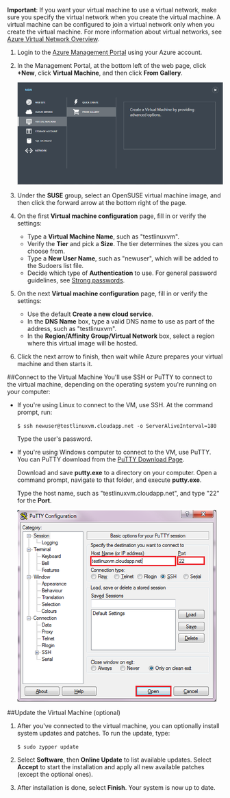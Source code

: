 <properties writer="kathydav" editor="tysonn" manager="timlt" /> 

**Important**: If you want your virtual machine to use a virtual network, make sure you specify the virtual network when you create the virtual machine. A virtual machine can be configured to join a virtual network only when you create the virtual machine. For more information about virtual networks, see [Azure Virtual Network Overview](http://go.microsoft.com/fwlink/p/?LinkID=294063).


1. Login to the [Azure Management Portal][AzurePreviewPortal] using your Azure account.

2. In the Management Portal, at the bottom left of the web page, click **+New**, click **Virtual Machine**, and then click **From Gallery**.

	![Create a New Virtual Machine][Image1]

3. Under the **SUSE** group, select an OpenSUSE virtual machine image, and then click the forward arrow at the bottom right of the page.


4. On the first **Virtual machine configuration** page, fill in or verify the settings:

	- Type a **Virtual Machine Name**, such as "testlinuxvm".
	- Verify the **Tier** and pick a **Size**. The tier determines the sizes you can choose from.
	- Type a **New User Name**, such as "newuser", which will be added to the Sudoers list file.
	- Decide which type of **Authentication** to use. For general password guidelines, see [Strong passwords](http://msdn.microsoft.com/library/ms161962.aspx).


5. On the next **Virtual machine configuration** page, fill in or verify the settings:
	- Use the default **Create a new cloud service**.
	- In the **DNS Name** box, type a valid DNS name to use as part of the address, such as "testlinuxvm".
	- In the **Region/Affinity Group/Virtual Network** box, select a region where this virtual image will be hosted.

6.	Click the next arrow to finish, then wait while Azure prepares your virtual machine and then starts it.

##Connect to the Virtual Machine
You'll use SSH or PuTTY to connect to the virtual machine, depending on the operating system you're running on your computer:

- If you're using Linux to connect to the VM, use SSH. At the command prompt, run: 

	`$ ssh newuser@testlinuxvm.cloudapp.net -o ServerAliveInterval=180`
	
	Type the user's password.

- If you're using Windows computer to connect to the VM, use PuTTY. You can PuTTY download from the [PuTTY Download Page][PuTTYDownLoad]. 

	Download and save **putty.exe** to a directory on your computer. Open a command prompt, navigate to that folder, and execute **putty.exe**.

	Type the host name, such as "testlinuxvm.cloudapp.net", and type "22" for the **Port**.

	![PuTTY Screen][Image6]  

##Update the Virtual Machine (optional)
1. After you've connected to the virtual machine, you can optionally install system updates and patches. To run the update, type:

	`$ sudo zypper update`

2. Select **Software**, then **Online Update** to list available updates. Select **Accept** to start the installation and apply all new available patches (except the optional ones). 

3. After installation is done, select **Finish**.  Your system is now up to date.

[PuTTYDownload]: http://www.puttyssh.org/download.html
[AzurePreviewPortal]: http://manage.windowsazure.com

[Image1]: ./media/create-and-configure-opensuse-vm-in-portal/CreateVM.png

[Image6]: ./media/create-and-configure-opensuse-vm-in-portal/putty.png
